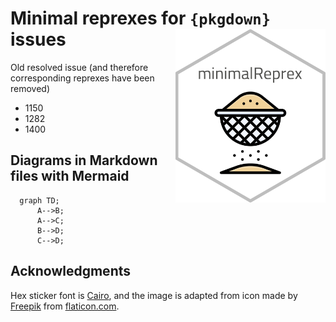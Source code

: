 
# Minimal reprexes for `{pkgdown}` issues <img src="man/figures/logo.png" align="right" width="240" />

Old resolved issue (and therefore corresponding reprexes have been
removed)

- 1150
- 1282
- 1400

## Diagrams in Markdown files with Mermaid

``` mermaid
  graph TD;
      A-->B;
      A-->C;
      B-->D;
      C-->D;
```

## Acknowledgments

Hex sticker font is [Cairo](https://fonts.google.com/specimen/Cairo),
and the image is adapted from icon made by
[Freepik](https://www.freepik.com) from
[flaticon.com](https://www.flaticon.com/premium-icon/sieve_4670917).
